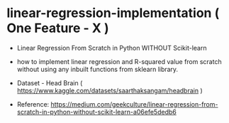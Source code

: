 # linear-regression-implementation ( One Feature - X )
- Linear Regression From Scratch in Python WITHOUT Scikit-learn

- how to implement linear regression and R-squared value from scratch without using any inbuilt functions from sklearn library.

- Dataset - Head Brain ( https://www.kaggle.com/datasets/saarthaksangam/headbrain )

- Reference: https://medium.com/geekculture/linear-regression-from-scratch-in-python-without-scikit-learn-a06efe5dedb6

